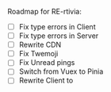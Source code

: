 Roadmap for RE-rtivia:

- [ ] Fix type errors in Client
- [ ] Fix type errors in Server
- [ ] Rewrite CDN
- [ ] Fix Twemoji
- [ ] Fix Unread pings
- [ ] Switch from Vuex to Pinia
- [ ] Rewrite Client to <script setup>
- [ ] Change the Founder/Owner badge to Maintainer
- [ ] Do appropriate testing
- [ ] Re-write user permission system & make it so that the first user registered gains admin privileges
- [ ] Expand admin area
- [ ] Implement a toggle-able system that demands a code before registration
- [ ] And therefore create an admin panel page to manage those codes
- [ ] Add an option for admins to toggle whether the users that registered with a code gain a badge
